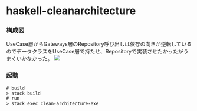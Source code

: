 # haskell-cleanarchitecture
### 構成図
UseCase層からGateways層のRepository呼び出しは依存の向きが逆転しているのでデータクラスをUseCase層で持たせ、Repositoryで実装させたかったがうまくいかなかった。
![](https://user-images.githubusercontent.com/43517870/75620578-c2a15e00-5bcd-11ea-9f9a-28214d3e6776.png)

### 起動

```
# build
> stack build
# run
> stack exec clean-architecture-exe
```



